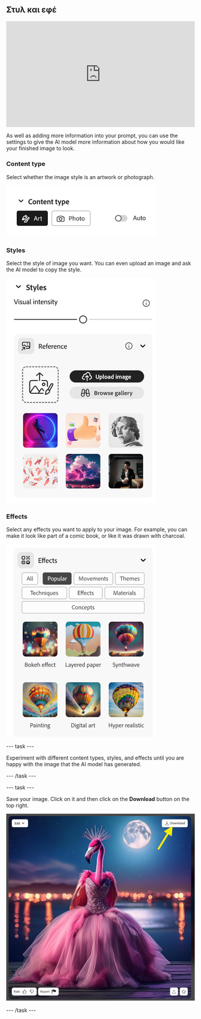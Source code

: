 ## Στυλ και εφέ

<html>
  <div style="position: relative; overflow: hidden; padding-top: 56.25%;">
    <iframe style="position: absolute; top: 0; left: 0; right: 0; width: 100%; height: 100%; border: none;" src="https://www.youtube.com/embed/AXQFcthUIMY?rel=0&cc_load_policy=1" allowfullscreen allow="accelerometer; autoplay; clipboard-write; encrypted-media; gyroscope; picture-in-picture; web-share"></iframe>
  </div>
</html>

As well as adding more information into your prompt, you can use the settings to give the AI model more information about how you would like your finished image to look.

### Content type

Select whether the image style is an artwork or photograph.

![Different content types - art and photo](images/content-type.png)

### Styles

Select the style of image you want. You can even upload an image and ask the AI model to copy the style.

![A list of different image styles to select from](images/styles.png)

### Effects

Select any effects you want to apply to your image. For example, you can make it look like part of a comic book, or like it was drawn with charcoal.

![A list of different image effects to select from](images/effects.png)

\--- task ---

Experiment with different content types, styles, and effects until you are happy with the image that the AI model has generated.

\--- /task ---

\--- task ---

Save your image. Click on it and then click on the **Download** button on the top right.

![A stylised image of a flamingo in a ball gown with a yellow arrow to a download button on the top right of the image,](images/final-image.png)

\--- /task ---

